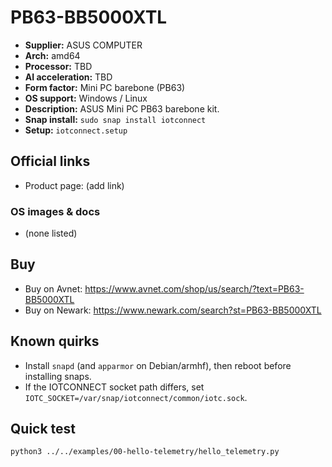 # PB63-BB5000XTL

- **Supplier:** ASUS COMPUTER
- **Arch:** amd64
- **Processor:** TBD
- **AI acceleration:** TBD
- **Form factor:** Mini PC barebone (PB63)
- **OS support:** Windows / Linux
- **Description:** ASUS Mini PC PB63 barebone kit.
- **Snap install:** `sudo snap install iotconnect`
- **Setup:** `iotconnect.setup`

## Official links
- Product page: (add link)

### OS images & docs
- (none listed)

## Buy
- Buy on Avnet: https://www.avnet.com/shop/us/search/?text=PB63-BB5000XTL
- Buy on Newark: https://www.newark.com/search?st=PB63-BB5000XTL

## Known quirks
- Install `snapd` (and `apparmor` on Debian/armhf), then reboot before installing snaps.
- If the IOTCONNECT socket path differs, set `IOTC_SOCKET=/var/snap/iotconnect/common/iotc.sock`.

## Quick test
```bash
python3 ../../examples/00-hello-telemetry/hello_telemetry.py
```
